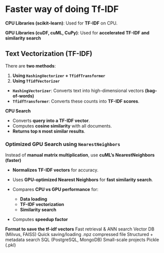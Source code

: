 # Faster way of doing Tf-IDF

**CPU Libraries (scikit-learn)**: Used for **TF-IDF** on CPU.

**GPU Libraries (cuDF, cuML, CuPy)**: Used for **accelerated TF-IDF and similarity search**

## **Text Vectorization (TF-IDF)**

There are **two methods**:

1. **Using `HashingVectorizer` + `TfidfTransformer`**
2. **Using `TfidfVectorizer`**
- **`HashingVectorizer`**: Converts text into high-dimensional vectors **(bag-of-words)**
- **`TfidfTransformer`**: Converts these counts into **TF-IDF scores**.

**CPU Search**

- Converts **query into a TF-IDF vector**.
- Computes **cosine similarity** with all documents.
- **Returns top `N` most similar results**.

### **Optimized GPU Search using `NearestNeighbors`**

Instead of **manual matrix multiplication**, use **cuML’s NearestNeighbors (faster)**

- **Normalizes TF-IDF vectors** for accuracy.
- Uses **GPU-optimized Nearest Neighbors** for **fast similarity search**.

- Compares **CPU vs GPU performance** for:
    - **Data loading**
    - **TF-IDF vectorization**
    - **Similarity search**
- Computes **speedup factor**

**Format to save the tf-idf vectors**
Fast retrieval & ANN search	Vector DB (Milvus, FAISS)
Quick saving/loading	.npz compressed file
Structured + metadata search	SQL (PostgreSQL, MongoDB)
Small-scale projects	Pickle (.pkl)

